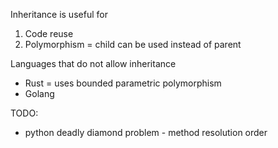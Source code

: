 Inheritance is useful for
1. Code reuse
2. Polymorphism = child can be used instead of parent

Languages that do not allow inheritance
* Rust = uses bounded parametric polymorphism
* Golang

TODO:
* python deadly diamond problem - method resolution order